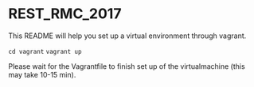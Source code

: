# REST_RMC_2017

This README will help you set up a virtual environment through vagrant.

`cd vagrant`
`vagrant up`

Please wait for the Vagrantfile to finish set up of the virtualmachine (this may take 10-15 min).
